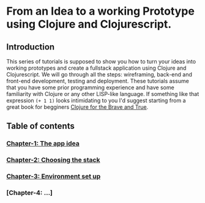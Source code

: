 # From an Idea to a working Prototype using Clojure and Clojurescript.

## Introduction

This series of tutorials is supposed to show you how to turn your ideas into working prototypes and create a fullstack application using Clojure and Clojurescript. We will go through all the steps: wireframing, back-end and front-end development, testing and deployment. These tutorials assume that you have some prior programming experience and have some familiarity with Clojure or any other LISP-like language. If something like that expression `(+ 1 1)` looks intimidating to you I'd suggest starting from a great book for begginers [Clojure for the Brave and True][brave-clojure]. 

[brave-clojure]: https://www.braveclojure.com/clojure-for-the-brave-and-true/

## Table of contents

### [Chapter-1: The app idea][chapter-1]
### [Chapter-2: Choosing the stack][chapter-2]
### [Chapter-3: Environment set up][chapter-3] 
### [Chapter-4: ...]

[chapter-1]: https://github.com/aliaksandr-s/prototyping-with-clojure/blob/master/tutorial/chapter-01/01-The%20app%20idea.md
[chapter-2]: https://github.com/aliaksandr-s/prototyping-with-clojure/blob/master/tutorial/chapter-02/02-Choosing%20the%20stack.md
[chapter-3]: https://github.com/aliaksandr-s/prototyping-with-clojure/blob/master/tutorial/chapter-03/03-Environment%20set%20up.md
<!--stackedit_data:
eyJoaXN0b3J5IjpbLTE0NzU1MzQ1MDEsOTUzMjM4OTg0LDEwMz
U3NzAxMzddfQ==
-->